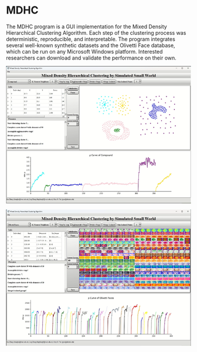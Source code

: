 # MDHC

The MDHC program is a GUI implementation for the Mixed Density Hierarchical Clustering Algorithm. Each step of the clustering process was deterministic, reproducible, and interpretable. The program integrates several well-known synthetic datasets and the Olivetti Face database, which can be run on any Microsoft Windows platform. Interested researchers can download and validate the performance on their own.

![GUI_ex1](https://github.com/AIJointLab/MDHC/blob/main/images/GUI_example1.png?raw=true)

![GUI_ex2](https://github.com/AIJointLab/MDHC/blob/main/images/GUI_example2.png?raw=true)
